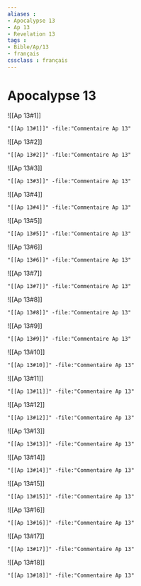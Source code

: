 ```yaml
---
aliases : 
- Apocalypse 13
- Ap 13
- Revelation 13
tags : 
- Bible/Ap/13
- français
cssclass : français
---
```


# Apocalypse 13

![[Ap 13#1]]

```query
"[[Ap 13#1]]" -file:"Commentaire Ap 13"
```

![[Ap 13#2]]

```query
"[[Ap 13#2]]" -file:"Commentaire Ap 13"
```

![[Ap 13#3]]

```query
"[[Ap 13#3]]" -file:"Commentaire Ap 13"
```

![[Ap 13#4]]

```query
"[[Ap 13#4]]" -file:"Commentaire Ap 13"
```

![[Ap 13#5]]

```query
"[[Ap 13#5]]" -file:"Commentaire Ap 13"
```

![[Ap 13#6]]

```query
"[[Ap 13#6]]" -file:"Commentaire Ap 13"
```

![[Ap 13#7]]

```query
"[[Ap 13#7]]" -file:"Commentaire Ap 13"
```

![[Ap 13#8]]

```query
"[[Ap 13#8]]" -file:"Commentaire Ap 13"
```

![[Ap 13#9]]

```query
"[[Ap 13#9]]" -file:"Commentaire Ap 13"
```

![[Ap 13#10]]

```query
"[[Ap 13#10]]" -file:"Commentaire Ap 13"
```

![[Ap 13#11]]

```query
"[[Ap 13#11]]" -file:"Commentaire Ap 13"
```

![[Ap 13#12]]

```query
"[[Ap 13#12]]" -file:"Commentaire Ap 13"
```

![[Ap 13#13]]

```query
"[[Ap 13#13]]" -file:"Commentaire Ap 13"
```

![[Ap 13#14]]

```query
"[[Ap 13#14]]" -file:"Commentaire Ap 13"
```

![[Ap 13#15]]

```query
"[[Ap 13#15]]" -file:"Commentaire Ap 13"
```

![[Ap 13#16]]

```query
"[[Ap 13#16]]" -file:"Commentaire Ap 13"
```

![[Ap 13#17]]

```query
"[[Ap 13#17]]" -file:"Commentaire Ap 13"
```

![[Ap 13#18]]

```query
"[[Ap 13#18]]" -file:"Commentaire Ap 13"
```

